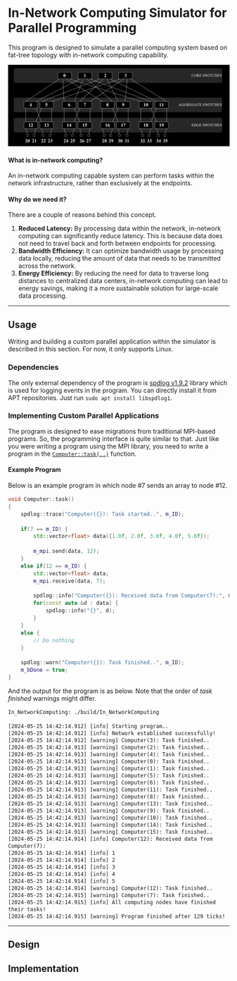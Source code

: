 # In-Network Computing Simulator for Parallel Programming
This program is designed to simulate a parallel computing system based on fat-tree topology with in-network computing capability.

![Fat Tree](docs/figures/FatTree.png "Fat Tree")

#### What is in-network computing?
An in-network computing capable system can perform tasks within the network infrastructure, rather than exclusively at the endpoints.

#### Why do we need it?
There are a couple of reasons behind this concept.
1. **Reduced Latency:** By processing data within the network, in-network computing can significantly reduce latency. This is because data does not need to travel back and forth between endpoints for processing.
2. **Bandwidth Efficiency:** It can optimize bandwidth usage by processing data locally, reducing the amount of data that needs to be transmitted across the network.
3. **Energy Efficiency:** By reducing the need for data to traverse long distances to centralized data centers, in-network computing can lead to energy savings, making it a more sustainable solution for large-scale data processing.

---
## Usage
Writing and building a custom parallel application within the simulator is described in this section. For now, it only supports Linux.

### Dependencies
The only external dependency of the program is [spdlog v1.9.2](https://github.com/gabime/spdlog) library which is used for logging events in the program.
You can directly install it from APT repositories. Just run `sudo apt install libspdlog1`.

### Implementing Custom Parallel Applications
The program is designed to ease migrations from traditional MPI-based programs. So, the programming interface is quite similar to that.
Just like you were writing a program using the MPI library, you need to write a program in the [`Computer::task(..)`](source/Computer.cpp) function.

#### Example Program
Below is an example program in which node #7 sends an array to node #12.

```C++
void Computer::task()
{
    spdlog::trace("Computer({}): Task started..", m_ID);

    if(7 == m_ID) {
        std::vector<float> data({1.0f, 2.0f, 3.0f, 4.0f, 5.0f});

        m_mpi.send(data, 12);
    }
    else if(12 == m_ID) {
        std::vector<float> data;
        m_mpi.receive(data, 7);

        spdlog::info("Computer({}): Received data from Computer(7):", m_ID);
        for(const auto &d : data) {
            spdlog::info("{}", d);
        }
    }
    else {
        // Do nothing
    }

    spdlog::warn("Computer({}): Task finished..", m_ID);
    m_bDone = true;
}
```

And the output for the program is as below. Note that the order of _task finished_ warnings might differ.

```shell
In_NetworkComputing: ./build/In_NetworkComputing

[2024-05-25 14:42:14.912] [info] Starting program..
[2024-05-25 14:42:14.912] [info] Network established successfully!
[2024-05-25 14:42:14.912] [warning] Computer(3): Task finished..
[2024-05-25 14:42:14.913] [warning] Computer(2): Task finished..
[2024-05-25 14:42:14.913] [warning] Computer(4): Task finished..
[2024-05-25 14:42:14.913] [warning] Computer(0): Task finished..
[2024-05-25 14:42:14.913] [warning] Computer(1): Task finished..
[2024-05-25 14:42:14.913] [warning] Computer(5): Task finished..
[2024-05-25 14:42:14.913] [warning] Computer(6): Task finished..
[2024-05-25 14:42:14.913] [warning] Computer(11): Task finished..
[2024-05-25 14:42:14.913] [warning] Computer(8): Task finished..
[2024-05-25 14:42:14.913] [warning] Computer(13): Task finished..
[2024-05-25 14:42:14.913] [warning] Computer(9): Task finished..
[2024-05-25 14:42:14.913] [warning] Computer(10): Task finished..
[2024-05-25 14:42:14.913] [warning] Computer(14): Task finished..
[2024-05-25 14:42:14.913] [warning] Computer(15): Task finished..
[2024-05-25 14:42:14.914] [info] Computer(12): Received data from Computer(7):
[2024-05-25 14:42:14.914] [info] 1
[2024-05-25 14:42:14.914] [info] 2
[2024-05-25 14:42:14.914] [info] 3
[2024-05-25 14:42:14.914] [info] 4
[2024-05-25 14:42:14.914] [info] 5
[2024-05-25 14:42:14.914] [warning] Computer(12): Task finished..
[2024-05-25 14:42:14.915] [warning] Computer(7): Task finished..
[2024-05-25 14:42:14.915] [info] All computing nodes have finished their tasks!
[2024-05-25 14:42:14.915] [warning] Program finished after 129 ticks!
```

---
## Design


## Implementation

